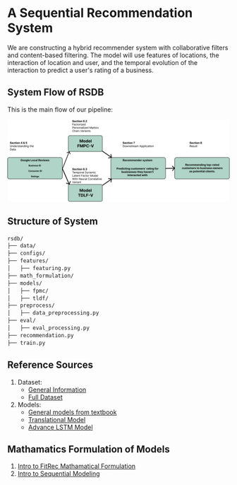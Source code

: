 
# A Sequential Recommendation System
We are constructing a hybrid recommender system with collaborative filters and content-based filtering. The model will use features of locations, the interaction of location and user, and the temporal evolution of the interaction to predict a user's rating of a business.

## System Flow of RSDB
This is the main flow of our pipeline:

![system](img/SystemWorkFlow.png)

## Structure of System

```bash
rsdb/
├── data/
├── configs/
├── features/
│   ├── featuring.py
├── math_formulation/
├── models/
│   ├── fpmc/
│   ├── tldf/
├── preprocess/
│   ├── data_preprocessing.py
├── eval/
│   ├── eval_processing.py
├── recommendation.py
├── train.py
```

## Reference Sources
1. Dataset:
    - [General Information](https://cseweb.ucsd.edu/~jmcauley/datasets.html#google_local)
    - [Full Dataset](https://datarepo.eng.ucsd.edu/mcauley_group/gdrive/googlelocal/#files)
2. Models:
    - [General models from textbook](https://cseweb.ucsd.edu/~jmcauley/pml/pml_book.pdf)
    - [Translational Model](https://cseweb.ucsd.edu/~jmcauley/pdfs/recsys18a.pdf)
    - [Advance LSTM Model](https://github.com/nijianmo/fit-rec)

## Mathamatics Formulation of Models
1. [Intro to FitRec Mathamatical Formulation](https://github.com/KevinBian107/RSDB/blob/main/math/Intro%20to%20FitRec%20Mathamatical%20Formulation.pdf)
2. [Intro to Sequential Modeling](https://github.com/KevinBian107/RSDB/blob/main/math/Intro%20to%20Sequential%20Modeling.pdf)

